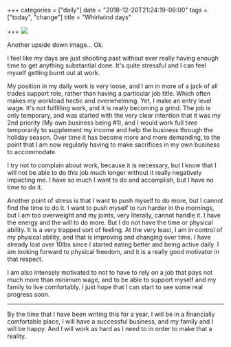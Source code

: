 +++
categories = ["daily"]
date = "2018-12-20T21:24:19-08:00"
tags = ["today", "change"]
title = "Whirlwind days"

+++
![](/uploads/IMG_8650.JPG)

Another upside down image... Ok.

I feel like my days are just shooting past without ever really having enough time to get anything substantial done. It's quite stressful and I can feel myself getting burnt out at work. 

My position in my daily work is very loose, and I am in more of a jack of all trades support role, rather than having a particular job title. Which often makes my workload hectic and overwhelming. Yet, I make an entry level wage. It's not fulfilling work, and it is really becoming a grind. The job is only temporary, and was started with the very clear intention that it was my 2nd priority (My own business being #1), and I would work full time temporarily to supplement my income and help the business through the holiday season. Over time it has become more and more demanding, to the point that I am now regularly having to make sacrifices in my own business to accommodate.

I try not to complain about work, because it is necessary, but I know that I will not be able to do this job much longer without it really negatively impacting me. I have so much I want to do and accomplish, but I have no time to do it.

Another point of stress is that I want to push myself to do more, but I cannot find the time to do it. I want to push myself to run harder in the mornings, but I am too overweight and my joints, very literally, cannot handle it. I have the energy and the will to do more. But I do not have the time or physical ability. It is a very trapped sort of feeling. At the very least, I am in control of my physical ability, and that is improving and changing over time. I have already lost over 10lbs since I started eating better and being active daily. I am looking forward to physical freedom, and it is a really good motivator in that respect.

I am also intensely motivated to not to have to rely on a job that pays not much more than minimum wage, and to be able to support myself and my family to live comfortably. I just hope that I can start to see some real progress soon.

***

By the time that I have been writing this for a year, I will be in a financially comfortable place, I will have a successful business, and my family and I will be happy. And I will work as hard as I need to in order to make that a reality.